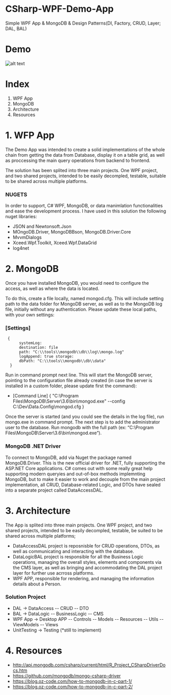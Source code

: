 # CSharp-WPF-Demo-App
Simple WPF App &amp; MongoDB &amp; Design Patterns(DI, Factory, CRUD, Layer; DAL, BAL)

# Demo
 ![alt text](https://github.com/claudiu04/CSharp-WPF-Demo-App/blob/master/DemoAppWPF.PNG)

# Index
1. WPF App
2. MongoDB
3. Architecture
4. Resources

# 1. WFP App
  The Demo App was intended to create a solid implementations of the whole chain from getting the data from Database, display it on a     table grid, as well as proccessing the main query operations from backend to frontend.

  The solution has been splited into three main projects. One WPF project, and two shared projects, intended to be easily decompled,       testable, suitable to be shared across multiple platforms.

### NUGETS
  In order to support, C# WPF, MongoDB, or data manimlation functionalities and ease the development process. I have used in this         solution the following nuget libraries:
  - JSON and Newtonsoft.Json
  - MOngoDB.Driver, MongoDBBson, MongoDB.Driver.Core
  - MvvmDialogs
  - Xceed.Wpf.Toolkit, Xceed.Wpf.DataGrid
  - log4net

# 2. MongoDB
  Once you have installed MongoDB, you would need to configure the access, as well as where the data is located.

  To do this, create a file locally, named mongod.cfg. This will include setting path to the data folder for MongoDB server, as well as   to the MongoDB log file, initially without any authentication. Please update these local paths, with your own settings:  
  ### [Settings]
     {
          systemLog:
          destination: file
          path: "C:\\tools\\mongodb\\db\\log\\mongo.log"
          logAppend: true storage:
          dbPath: "C:\\tools\\mongodb\\db\\data"
      }
  
  Run in command prompt next line. This will start the MongoDB server, pointing to the configuration file already created (in case the     server is installed in a custom folder, please update first the command):
  - [Command Line]
    { 
         "C:\Program Files\MongoDB\Server\3.6\bin\mongod.exe" --config C:\Dev\Data.Config\mongod.cfg 
     }
  
  Once the server is started (and you could see the details in the log file), run mongo.exe in command prompt. The next step is to add     the administrator user to the database. Run mongodb with the full path (ex: “C:\Program Files\MongoDB\Server\3.6\bin\mongod.exe”).
  
### MongoDB .NET Driver
  To connect to MongoDB, add via Nuget the package named MongoDB.Driver. This is the new official driver for .NET, fully supporting the   ASP.NET Core applications. C# comes out with some really great help supporting modern queryies and out-of-box methods implemnting       MongoDB, but to make it easier to work and decouple from the main project implementation, all CRUD, Database-related Logic, and DTOs     have sealed into a separate project called DataAccessDAL. 
  
  
# 3. Architecture
  The App is splited into three main projects. One WPF project, and two shared projects, intended to be easily decompled, testable,   be   suited to be shared across multiple platforms;
  - DataAccessDAL project is reposnisble for CRUD operations, DTOs, as well as communicating and interacting with the database. 
  - DataLogicBAL project is responsible for all the Business Logic operations, managing the overall styles, elements and components via     the CMS layer, as well as bringing and accommodating the DAL project layer for further use acrross platforms. 
  - WPF APP, responsible for rendering, and managing the information details about a Person. 
  
### Solution Project
   - DAL             -> DataAccess
     -- CRUD
     -- DTO
   - BAL             -> DataLogic
      -- BusinessLogic
      -- CMS  
   - WPF App         -> Desktop APP 
      -- Controls
      -- Models
      -- Resources
      -- Utils
      -- ViewModels
      -- Views
   - UnitTesting      -> Testing (*still to implement)
    
# 4. Resources
  - http://api.mongodb.com/csharp/current/html/R_Project_CSharpDriverDocs.htm
  - https://github.com/mongodb/mongo-csharp-driver
  - https://blog.oz-code.com/how-to-mongodb-in-c-part-1/
  - https://blog.oz-code.com/how-to-mongodb-in-c-part-2/
